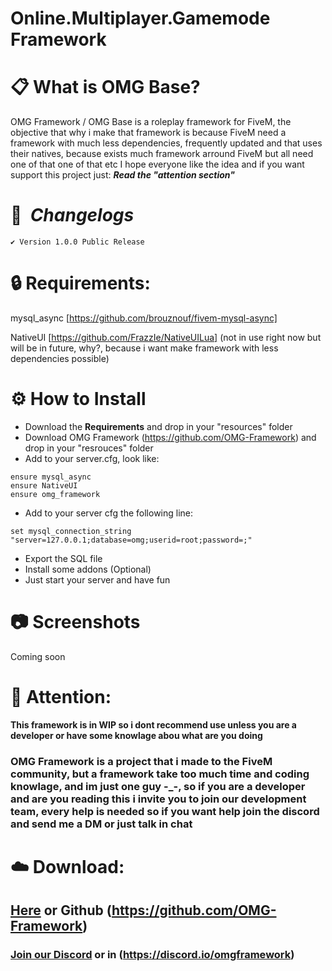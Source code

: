 # Online.Multiplayer.Gamemode Framework

# :clipboard: **What is OMG Base?**

OMG Framework / OMG Base is a roleplay framework for FiveM, the objective that why i make that framework is because FiveM need a framework with much less dependencies, frequently updated and that uses their natives, because exists much framework arround FiveM but all need one of that one of that etc
I hope everyone like the idea and if you want support this project just:
***Read the "attention section"***

# :memo:  ***Changelogs***

```
✔️ Version 1.0.0 Public Release
```

# :lock: **Requirements:**

mysql_async [https://github.com/brouznouf/fivem-mysql-async]

NativeUI [https://github.com/FrazzIe/NativeUILua] (not in use right now but will be in future, why?, because i want make framework with less dependencies possible)

# :gear: **How to Install**

- Download the **Requirements** and drop in your "resources" folder
- Download OMG Framework (https://github.com/OMG-Framework) and drop in your "resrouces" folder
- Add to your server.cfg, look like:
```
ensure mysql_async
ensure NativeUI
ensure omg_framework
```
- Add to your server cfg the following line:
```
set mysql_connection_string "server=127.0.0.1;database=omg;userid=root;password=;"
```
- Export the SQL file
- Install some addons (Optional)
- Just start your server and have fun

# :camera: **Screenshots**

Coming soon

# :bookmark: **Attention:**
**This framework is in WIP so i dont recommend use unless you are a developer or have some knowlage abou what are you doing**

### OMG Framework is a project that i made to the FiveM community, but a framework take too much time and coding knowlage, and im just one guy -_-, so if you are a developer and are you reading this i invite you to join our development team, every help is needed so if you want help join the discord and send me a DM or just talk in chat

# :cloud: **Download:**

## [Here](https://github.com/OMG-Framework) or Github (https://github.com/OMG-Framework)
### [Join our Discord](https://discord.gg/84ND2UQ) or in (https://discord.io/omgframework)
